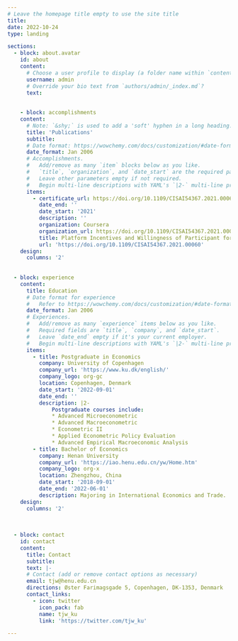 ```yaml
---
# Leave the homepage title empty to use the site title
title:
date: 2022-10-24
type: landing

sections:
  - block: about.avatar
    id: about
    content:
      # Choose a user profile to display (a folder name within `content/authors/`)
      username: admin
      # Override your bio text from `authors/admin/_index.md`?
      text:
      
      
    - block: accomplishments
    content:
      # Note: `&shy;` is used to add a 'soft' hyphen in a long heading.
      title: 'Publications'
      subtitle:
      # Date format: https://wowchemy.com/docs/customization/#date-format
      date_format: Jan 2006
      # Accomplishments.
      #   Add/remove as many `item` blocks below as you like.
      #   `title`, `organization`, and `date_start` are the required parameters.
      #   Leave other parameters empty if not required.
      #   Begin multi-line descriptions with YAML's `|2-` multi-line prefix.
      items:
        - certificate_url: https://doi.org/10.1109/CISAI54367.2021.00060
          date_end: ''
          date_start: '2021'
          description: ''
          organization: Coursera
          organization_url: https://doi.org/10.1109/CISAI54367.2021.00060
          title: Platform Incentives and Willingness of Participant for Investment on Livestreaming E-commerce Model
          url: 'https://doi.org/10.1109/CISAI54367.2021.00060'
    design:
      columns: '2'    
      
      
  - block: experience
    content:
      title: Education
      # Date format for experience
      #   Refer to https://wowchemy.com/docs/customization/#date-format
      date_format: Jan 2006
      # Experiences.
      #   Add/remove as many `experience` items below as you like.
      #   Required fields are `title`, `company`, and `date_start`.
      #   Leave `date_end` empty if it's your current employer.
      #   Begin multi-line descriptions with YAML's `|2-` multi-line prefix.
      items:
        - title: Postgraduate in Economics
          company: University of Copenhagen
          company_url: 'https://www.ku.dk/english/'
          company_logo: org-gc
          location: Copenhagen, Denmark
          date_start: '2022-09-01'
          date_end: ''
          description: |2-
              Postgraduate courses include:
              * Advanced Microeconometric
              * Advanced Macroeconometric
              * Econometric II
              * Applied Econometric Policy Evaluation
              * Advanced Empirical Macroeconomic Analysis
        - title: Bachelor of Economics
          company: Henan University
          company_url: 'https://iao.henu.edu.cn/yw/Home.htm'
          company_logo: org-x
          location: Zhengzhou, China
          date_start: '2018-09-01'
          date_end: '2022-06-01'
          description: Majoring in International Economics and Trade.
    design:
      columns: '2'
      
      
      
  - block: contact
    id: contact
    content:
      title: Contact
      subtitle:
      text: |-
      # Contact (add or remove contact options as necessary)
      email: tjw@henu.edu.cn
      directions: Øster Farimagsgade 5, Copenhagen, DK-1353, Denmark
      contact_links:
        - icon: twitter
          icon_pack: fab
          name: tjw_ku
          link: 'https://twitter.com/tjw_ku'

---
```

